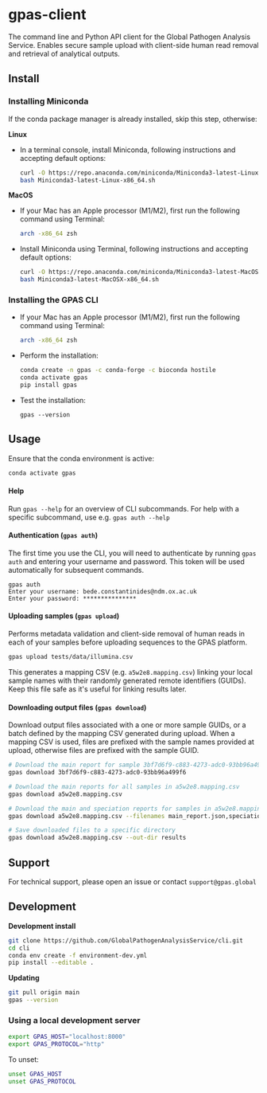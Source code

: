 # gpas-client

The command line and Python API client for the Global Pathogen Analysis Service. Enables secure sample upload with client-side human read removal and retrieval of analytical outputs.



## Install

### Installing Miniconda

If the conda package manager is already installed, skip this step, otherwise:

**Linux**

- In a terminal console, install Miniconda, following instructions and accepting default options:
  ```bash
  curl -O https://repo.anaconda.com/miniconda/Miniconda3-latest-Linux-x86_64.sh
  bash Miniconda3-latest-Linux-x86_64.sh
  ```

**MacOS**

- If your Mac has an Apple processor (M1/M2), first run the following command using Terminal:
  ```bash
  arch -x86_64 zsh
  ```
- Install Miniconda using Terminal, following instructions and accepting default options:
  ```bash
  curl -O https://repo.anaconda.com/miniconda/Miniconda3-latest-MacOSX-x86_64.sh
  bash Miniconda3-latest-MacOSX-x86_64.sh
  ```



### Installing the GPAS CLI

- If your Mac has an Apple processor (M1/M2), first run the following command using Terminal:

  ```bash
  arch -x86_64 zsh
  ```

- Perform the installation:
  ```bash
  conda create -n gpas -c conda-forge -c bioconda hostile
  conda activate gpas
  pip install gpas
  ```

- Test the installation:
  ```
  gpas --version
  ```



## Usage

Ensure that the conda environment is active:

```bash
conda activate gpas
```



#### Help

Run `gpas --help` for an overview of CLI subcommands. For help with a specific subcommand, use e.g. `gpas auth --help`



#### Authentication (`gpas auth`)

The first time you use the CLI, you will need to authenticate by running `gpas auth` and entering your username and password. This token will be used automatically for subsequent commands.

```
gpas auth
Enter your username: bede.constantinides@ndm.ox.ac.uk
Enter your password: ***************
```



#### Uploading samples (`gpas upload`)

Performs metadata validation and client-side removal of human reads in each of your samples before uploading sequences to the GPAS platform.

```bash
gpas upload tests/data/illumina.csv
```

This generates a mapping CSV (e.g. `a5w2e8.mapping.csv`) linking your local sample names with their randomly generated remote identifiers (GUIDs). Keep this file safe as it's useful for linking results later.



#### Downloading output files (`gpas download`)

Download output files associated with a one or more sample GUIDs, or a batch defined by the mapping CSV generated during upload. When a mapping CSV is used, files are prefixed with the sample names provided at upload, otherwise files are prefixed with the sample GUID.

```bash
# Download the main report for sample 3bf7d6f9-c883-4273-adc0-93bb96a499f6
gpas download 3bf7d6f9-c883-4273-adc0-93bb96a499f6

# Download the main reports for all samples in a5w2e8.mapping.csv
gpas download a5w2e8.mapping.csv

# Download the main and speciation reports for samples in a5w2e8.mapping.csv
gpas download a5w2e8.mapping.csv --filenames main_report.json,speciation_report.json

# Save downloaded files to a specific directory
gpas download a5w2e8.mapping.csv --out-dir results
```



## Support

For technical support, please open an issue or contact `support@gpas.global`



## Development

**Development install**

```bash
git clone https://github.com/GlobalPathogenAnalysisService/cli.git
cd cli
conda env create -f environment-dev.yml
pip install --editable .
```

**Updating**

```bash
git pull origin main
gpas --version
```



### Using a local development server

```bash
export GPAS_HOST="localhost:8000"
export GPAS_PROTOCOL="http"
```
To unset:
```bash
unset GPAS_HOST
unset GPAS_PROTOCOL
```
